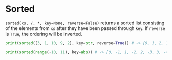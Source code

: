 # Sorted
`sorted(xs, /, *, key=None, reverse=False)` returns a sorted list consisting of the elements from `xs` after they have been passed through `key`.
If `reverse` is `True`, the ordering will be inverted.
```py
print(sorted([3, 1, 10, 9, 2], key=str, reverse=True)) # -> [9, 3, 2, 10, 1]
```
```py
print(sorted(range(-10, 11), key=abs)) # -> [0, -1, 1, -2, 2, -3, 3, -4, 4, -5, 5, -6, 6, -7, 7, -8, 8, -9, 9, -10, 10]
```
